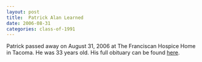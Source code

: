 ```yaml
---
layout: post
title:  Patrick Alan Learned
date: 2006-08-31
categories: class-of-1991
---
```

Patrick passed away on August 31, 2006 at The Franciscan Hospice Home in Tacoma.  He was 33 years old.  His full obituary can be found [here](http://tinyurl.com/nrtd72w).
